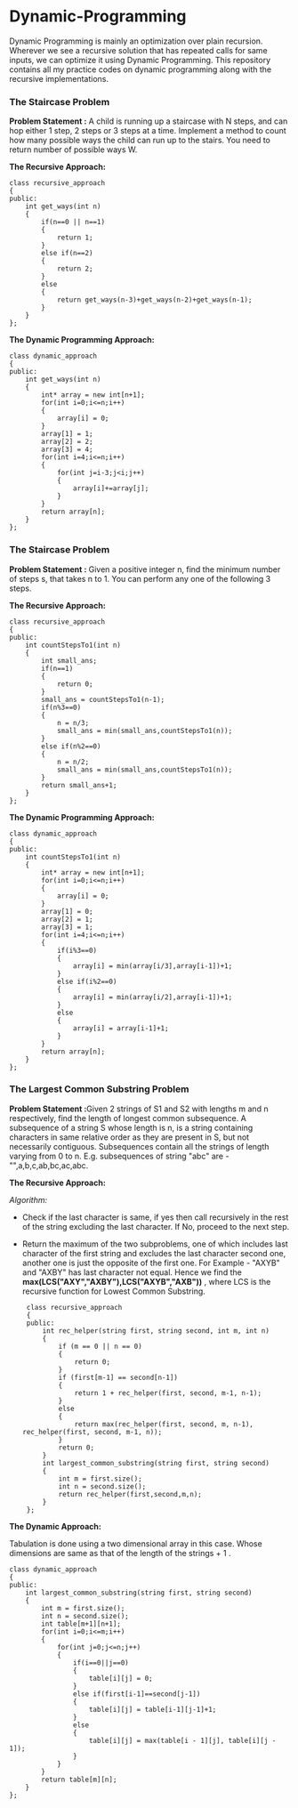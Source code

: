 # Dynamic-Programming
Dynamic Programming is mainly an optimization over plain recursion. Wherever we see a recursive solution that has repeated calls for same inputs, we can optimize it using Dynamic Programming. This repository contains all my practice codes on dynamic programming along with the recursive implementations. 

### The Staircase Problem

<b>Problem Statement :</b> A child is running up a staircase with N steps, and can hop either 1 step, 2 steps or 3 steps at a time. Implement a method to count how many possible ways the child can run up to the stairs. You need to return number of possible ways W.

<b>The Recursive Approach:</b>

    class recursive_approach
    {
    public:
        int get_ways(int n)
        {
            if(n==0 || n==1)
            {
                return 1;
            }
            else if(n==2)
            {
                return 2;
            }
            else
            {
                return get_ways(n-3)+get_ways(n-2)+get_ways(n-1);
            }
        }
    };
    
<b>The Dynamic Programming Approach:</b>

    class dynamic_approach
    {
    public:
        int get_ways(int n)
        {
            int* array = new int[n+1];
            for(int i=0;i<=n;i++)
            {
                array[i] = 0;
            }
            array[1] = 1;
            array[2] = 2;
            array[3] = 4;
            for(int i=4;i<=n;i++)
            {
                for(int j=i-3;j<i;j++)
                {
                    array[i]+=array[j];
                }
            }
            return array[n];
        }
    };

### The Staircase Problem

<b>Problem Statement :</b> Given a positive integer n, find the minimum number of steps s, that takes n to 1. You can perform any one of the following 3 steps.

<b>The Recursive Approach:</b>

    class recursive_approach
    {
    public:
        int countStepsTo1(int n)
        {
            int small_ans;
            if(n==1)
            {
                return 0;
            }
            small_ans = countStepsTo1(n-1);
            if(n%3==0)
            {
                n = n/3;
                small_ans = min(small_ans,countStepsTo1(n));
            }
            else if(n%2==0)
            {
                n = n/2;
                small_ans = min(small_ans,countStepsTo1(n));
            }
            return small_ans+1;
        }
    };

<b>The Dynamic Programming Approach:</b>

    class dynamic_approach
    {
    public:
        int countStepsTo1(int n)
        {
            int* array = new int[n+1];
            for(int i=0;i<=n;i++)
            {
                array[i] = 0;
            }
            array[1] = 0;
            array[2] = 1;
            array[3] = 1;
            for(int i=4;i<=n;i++)
            {
                if(i%3==0)
                {
                    array[i] = min(array[i/3],array[i-1])+1;
                }
                else if(i%2==0)
                {
                    array[i] = min(array[i/2],array[i-1])+1;
                }
                else
                {
                    array[i] = array[i-1]+1;
                }
            }
            return array[n];
        }
    };

### The Largest Common Substring Problem

<b>Problem Statement :</b>Given 2 strings of S1 and S2 with lengths m and n respectively, find the length of longest common subsequence.
A subsequence of a string S whose length is n, is a string containing characters in same relative order as they are present in S, but not necessarily contiguous. Subsequences contain all the strings of length varying from 0 to n. E.g. subsequences of string "abc" are - "",a,b,c,ab,bc,ac,abc.

<b>The Recursive Approach:</b>

*Algorithm:*
 * Check if the last character is same, if yes then call recursively in the rest of the string excluding the last character. If No, proceed to the next step.
 * Return the maximum of the two subproblems, one of which includes last character of the first string and excludes the last character second one, another one is just the opposite of the first one.
    For Example - "AXYB" and "AXBY" has last character not equal. Hence we find the **max(LCS("AXY","AXBY"),LCS("AXYB","AXB"))** , where LCS is the recursive function for Lowest Common Substring.
    
        class recursive_approach
        {
        public:
            int rec_helper(string first, string second, int m, int n)
            {
                if (m == 0 || n == 0)
                {
                    return 0;
                }
                if (first[m-1] == second[n-1])
                {
                    return 1 + rec_helper(first, second, m-1, n-1);
                }
                else
                {
                    return max(rec_helper(first, second, m, n-1), rec_helper(first, second, m-1, n));
                }
                return 0;
            }
            int largest_common_substring(string first, string second)
            {
                int m = first.size();
                int n = second.size();
                return rec_helper(first,second,m,n);
            }
        };    
    
<b>The Dynamic Approach:</b>

Tabulation is done using a two dimensional array in this case. Whose dimensions are same as that of the length of the strings + 1 .

    class dynamic_approach
    {
    public:
        int largest_common_substring(string first, string second)
        {
            int m = first.size();
            int n = second.size();
            int table[m+1][n+1];
            for(int i=0;i<=m;i++)
            {
                for(int j=0;j<=n;j++)
                {
                    if(i==0||j==0)
                    {
                        table[i][j] = 0;
                    }
                    else if(first[i-1]==second[j-1])
                    {
                        table[i][j] = table[i-1][j-1]+1;
                    }
                    else
                    {
                        table[i][j] = max(table[i - 1][j], table[i][j - 1]);
                    }
                }
            }
            return table[m][n];
        }
    };






